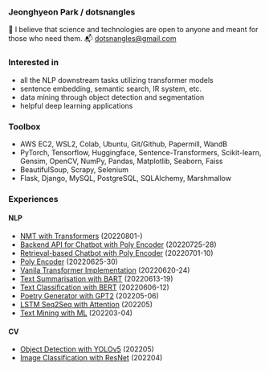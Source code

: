 ### Jeonghyeon Park / dotsnangles

🙏 I believe that science and technologies are open to anyone and meant for those who need them.
📬 dotsnangles@gmail.com

### Interested in

- all the NLP downstream tasks utilizing transformer models
- sentence embedding, semantic search, IR system, etc.
- data mining through object detection and segmentation
- helpful deep learning applications

### Toolbox
- AWS EC2, WSL2, Colab, Ubuntu, Git/Github, Papermill, WandB
- PyTorch, Tensorflow, Huggingface, Sentence-Transformers, Scikit-learn, Gensim, OpenCV, NumPy, Pandas, Matplotlib, Seaborn, Faiss
- BeautifulSoup, Scrapy, Selenium
- Flask, Django, MySQL, PostgreSQL, SQLAlchemy, Marshmallow

### Experiences

#### NLP
- [NMT with Transformers](https://github.com/dotsnangles/NMT-with-transformers) (20220801-)
- [Backend API for Chatbot with Poly Encoder](https://github.com/dotsnangles/backend-api-for-chatbot-with-Poly-Encoder) (20220725-28)
- [Retrieval-based Chatbot with Poly Encoder](https://github.com/dotsnangles/retrieval-based-chatbot-with-Poly-Encoder) (20220701-10)
- [Poly Encoder](https://github.com/dotsnangles/Poly-Encoder) (20220625-30)
- [Vanila Transformer Implementation](https://github.com/dotsnangles/vanila-transformer-implementation) (20220620-24)
- [Text Summarisation with BART](https://github.com/dotsnangles/text-summarisation-with-BART) (20220613-19)
- [Text Classification with BERT](https://github.com/dotsnangles/text-classification-with-BERT) (20220606-12)
- [Poetry Generator with GPT2](https://github.com/dotsnangles/poetry-generator-with-GPT2) (202205-06)
- [LSTM Seq2Seq with Attention](https://github.com/dotsnangles/LSTM-Seq2Seq-with-Attention) (202205)
- [Text Mining with ML](https://github.com/dotsnangles/text-mining-with-ML) (202203-04)

#### CV
- [Object Detection with YOLOv5](https://github.com/dotsnangles/object-detection-with-YOLOv5) (202205)
- [Image Classification with ResNet](https://github.com/dotsnangles/image-classification-with-ResNet) (202204)
